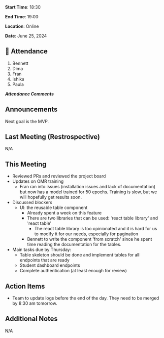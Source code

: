 **Start Time**: 18:30

**End Time**: 19:00

**Location**: Online

**Date**: June 25, 2024

## 👋 Attendance

1. Bennett
2. Dima
3. Fran
4. Ishika
5. Paula

***Attendance Comments***

## Announcements

Next goal is the MVP.

## Last Meeting (Restrospective)

N/A

## This Meeting  

- Reviewed PRs and reviewed the project board
- Updates on OMR training
  - Fran ran into issues (installation issues and lack of documentation) but now has a model trained for 50 epochs. Training is slow, but we will hopefully get results soon.
- Discussed blockers
  - UI: the reusable table component
    - Already spent a week on this feature
    - There are two libraries that can be used: 'react table library' and 'react table'
      - The react table library is too opinionated and it is hard for us to modify it for our needs, especially for pagination
    - Bennett to write the component 'from scratch' since he spent time reading the documentation for the tables.
- Main tasks due by Thursday:
  - Table skeleton should be done and implement tables for all endpoints that are ready
  - Student dashboard endpoints
  - Complete authentication (at least enough for review)

## Action Items

- Team to update logs before the end of the day. They need to be merged by 8:30 am tomorrow.

## Additional Notes

N/A
